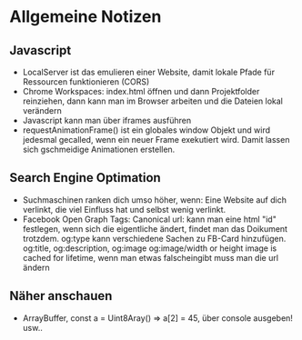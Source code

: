 # Allgemeine Notizen

## Javascript

+ LocalServer ist das emulieren einer Website, damit lokale Pfade für Ressourcen funktionieren (CORS)
+ Chrome Workspaces: index.html öffnen und dann Projektfolder reinziehen, dann kann man im Browser arbeiten und die Dateien lokal verändern
+ Javascript kann man über iframes ausführen
+ requestAnimationFrame() ist ein globales window Objekt und wird jedesmal gecalled, wenn ein neuer Frame exekutiert wird. Damit lassen sich gschmeidige Animationen erstellen.


## Search Engine Optimation

+ Suchmaschinen ranken dich umso höher, wenn: Eine Website auf dich verlinkt, die viel Einfluss hat und selbst wenig verlinkt.
+ Facebook Open Graph Tags: Canonical url: <meta property="og:url" content="http://...." /> kann man eine html "id" festlegen, wenn sich die eigentliche ändert, findet man das Doikument trotzdem. og:type kann verschiedene Sachen zu FB-Card hinzufügen. og:title, og:description, og:image og:image/width or height image is cached for lifetime, wenn man etwas falscheingibt muss man die url ändern

## Näher anschauen

+ ArrayBuffer, const a = Uint8Aray() => a[2] = 45, über console ausgeben! usw..



